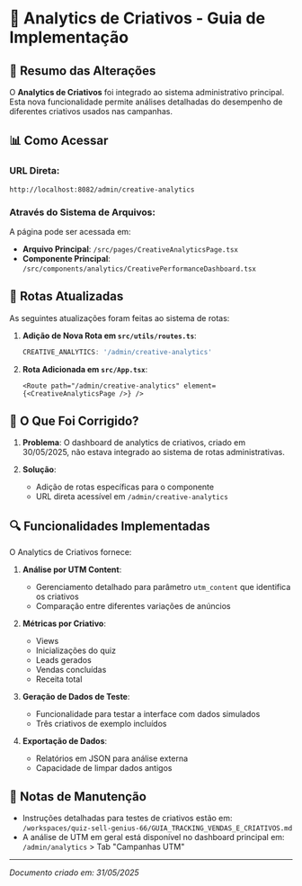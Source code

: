 # 🎨 Analytics de Criativos - Guia de Implementação

## 🚀 Resumo das Alterações

O **Analytics de Criativos** foi integrado ao sistema administrativo principal. Esta nova funcionalidade permite análises detalhadas do desempenho de diferentes criativos usados nas campanhas.

## 📊 Como Acessar

### URL Direta:
```
http://localhost:8082/admin/creative-analytics
```

### Através do Sistema de Arquivos:
A página pode ser acessada em:
- **Arquivo Principal**: `/src/pages/CreativeAnalyticsPage.tsx`
- **Componente Principal**: `/src/components/analytics/CreativePerformanceDashboard.tsx`

## 🔄 Rotas Atualizadas

As seguintes atualizações foram feitas ao sistema de rotas:

1. **Adição de Nova Rota em `src/utils/routes.ts`**:
   ```typescript
   CREATIVE_ANALYTICS: '/admin/creative-analytics'
   ```

2. **Rota Adicionada em `src/App.tsx`**:
   ```tsx
   <Route path="/admin/creative-analytics" element={<CreativeAnalyticsPage />} />
   ```

## 📝 O Que Foi Corrigido?

1. **Problema**: O dashboard de analytics de criativos, criado em 30/05/2025, não estava integrado ao sistema de rotas administrativas.

2. **Solução**: 
   - Adição de rotas específicas para o componente
   - URL direta acessível em `/admin/creative-analytics`

## 🔍 Funcionalidades Implementadas

O Analytics de Criativos fornece:

1. **Análise por UTM Content**:
   - Gerenciamento detalhado para parâmetro `utm_content` que identifica os criativos
   - Comparação entre diferentes variações de anúncios

2. **Métricas por Criativo**:
   - Views
   - Inicializações do quiz
   - Leads gerados
   - Vendas concluídas
   - Receita total

3. **Geração de Dados de Teste**:
   - Funcionalidade para testar a interface com dados simulados
   - Três criativos de exemplo incluídos

4. **Exportação de Dados**:
   - Relatórios em JSON para análise externa
   - Capacidade de limpar dados antigos

## 🔧 Notas de Manutenção

- Instruções detalhadas para testes de criativos estão em: `/workspaces/quiz-sell-genius-66/GUIA_TRACKING_VENDAS_E_CRIATIVOS.md`
- A análise de UTM em geral está disponível no dashboard principal em: `/admin/analytics` > Tab "Campanhas UTM"

---

*Documento criado em: 31/05/2025*
